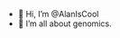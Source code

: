 - 👋 Hi, I’m @AlanIsCool
- 🧬 I’m all about genomics.


<!---
AlanIsCool/AlanIsCool is a ✨ special ✨ repository because its `README.md` (this file) appears on your GitHub profile.
You can click the Preview link to take a look at your changes.
--->
